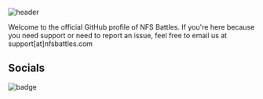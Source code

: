 ![header](https://capsule-render.vercel.app/api?type=waving&color=0:EC1C25,100:FFFFFF&height=300&section=header&text=NFS%20Battles&fontColor=FFFFFF&fontSize=90&animation=twinkling&desc=Where%20seasonal%20ranked%20play%20for%20NFS%20games%20lives.&descAlignY=55&fontAlignY=35)

Welcome to the official GitHub profile of NFS Battles.
If you're here because you need support or need to report an issue, feel free to email us at support[at]nfsbattles.com

## Socials
![badge](https://img.shields.io/twitter/url?label=Twitter&style=social&url=https%3A%2F%2Ftwitter.com%2FNFSBattles)
